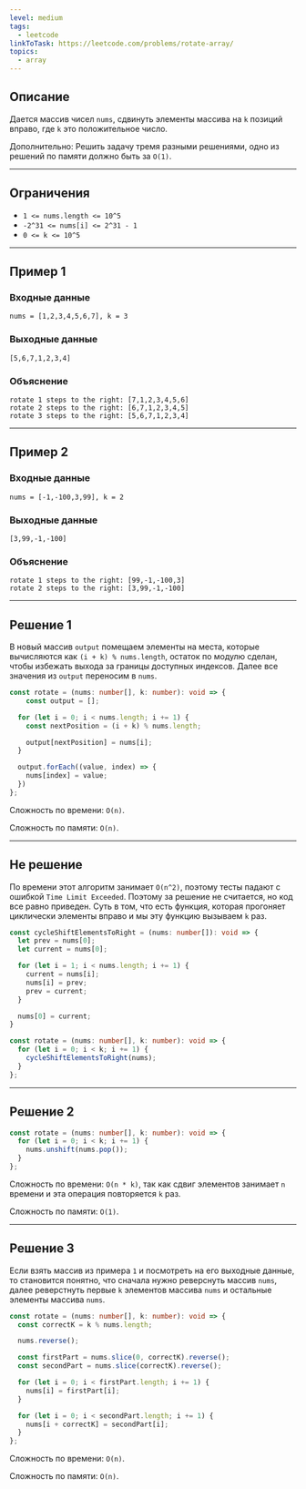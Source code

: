 ```yaml
---
level: medium
tags:
  - leetcode
linkToTask: https://leetcode.com/problems/rotate-array/
topics:
  - array
---
```

## Описание

Дается массив чисел `nums`, сдвинуть элементы массива на `k` позиций вправо, где `k` это положительное число. 

Дополнительно: Решить задачу тремя разными решениями, одно из решений по памяти должно быть за `O(1)`.

---
## Ограничения

- `1 <= nums.length <= 10^5`
- `-2^31 <= nums[i] <= 2^31 - 1`
- `0 <= k <= 10^5`

---
## Пример 1

### Входные данные

```
nums = [1,2,3,4,5,6,7], k = 3
```
### Выходные данные

```
[5,6,7,1,2,3,4]
```
### Объяснение

```
rotate 1 steps to the right: [7,1,2,3,4,5,6]
rotate 2 steps to the right: [6,7,1,2,3,4,5]
rotate 3 steps to the right: [5,6,7,1,2,3,4]
```

---
## Пример 2

### Входные данные

```
nums = [-1,-100,3,99], k = 2
```
### Выходные данные

```
[3,99,-1,-100]
```
### Объяснение

```
rotate 1 steps to the right: [99,-1,-100,3]
rotate 2 steps to the right: [3,99,-1,-100]
```

---
## Решение 1

В новый массив `output` помещаем элементы на места, которые вычисляются как `(i + k) % nums.length`, остаток по модулю сделан, чтобы избежать выхода за границы доступных индексов. Далее все значения из `output` переносим в `nums`.

```typescript
const rotate = (nums: number[], k: number): void => {
	const output = [];

  for (let i = 0; i < nums.length; i += 1) {
    const nextPosition = (i + k) % nums.length;

    output[nextPosition] = nums[i];
  }

  output.forEach((value, index) => {
    nums[index] = value;
  })
};
```

Сложность по времени: `O(n)`.

Сложность по памяти: `O(n)`.

---

## Не решение

По времени этот алгоритм занимает `O(n^2)`, поэтому тесты падают с ошибкой `Time Limit Exceeded`. Поэтому за решение не считается, но код все равно приведен. Суть в том, что есть функция, которая прогоняет циклически элементы вправо и мы эту функцию вызываем `k` раз.

```typescript
const cycleShiftElementsToRight = (nums: number[]): void => {
  let prev = nums[0];
  let current = nums[0];

  for (let i = 1; i < nums.length; i += 1) {
    current = nums[i];
    nums[i] = prev;
    prev = current;
  }

  nums[0] = current;
}

const rotate = (nums: number[], k: number): void => {
  for (let i = 0; i < k; i += 1) {
    cycleShiftElementsToRight(nums);
  }
};
```

---
## Решение 2

```typescript
const rotate = (nums: number[], k: number): void => {
  for (let i = 0; i < k; i += 1) {
    nums.unshift(nums.pop());
  }
};
```

Сложность по времени: `O(n * k)`, так как сдвиг элементов занимает `n` времени и эта операция повторяется `k` раз. 

Сложность по памяти: `O(1)`.

---
## Решение 3

Если взять массив из примера `1` и посмотреть на его выходные данные, то становится понятно, что сначала нужно реверснуть массив `nums`, далее реверстнуть первые `k` элементов массива `nums` и остальные элементы массива `nums`.

```typescript
const rotate = (nums: number[], k: number): void => {
  const correctK = k % nums.length;

  nums.reverse();

  const firstPart = nums.slice(0, correctK).reverse();
  const secondPart = nums.slice(correctK).reverse();

  for (let i = 0; i < firstPart.length; i += 1) {
    nums[i] = firstPart[i];
  }

  for (let i = 0; i < secondPart.length; i += 1) {
    nums[i + correctK] = secondPart[i];
  }
};
```

Сложность по времени: `O(n)`.

Сложность по памяти: `O(n)`.